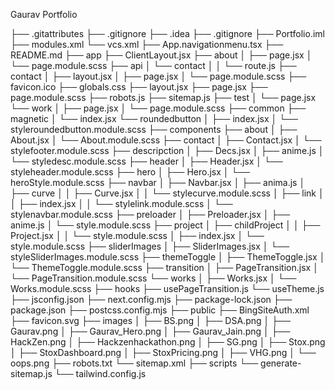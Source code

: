 Gaurav Portfolio



├── .gitattributes
├── .gitignore
├── .idea
    ├── .gitignore
    ├── Portfolio.iml
    ├── modules.xml
    └── vcs.xml
├── App.navigationmenu.tsx
├── README.md
├── app
    ├── ClientLayout.jsx
    ├── about
    │   ├── page.jsx
    │   └── page.module.scss
    ├── api
    │   └── contact
    │   │   └── route.js
    ├── contact
    │   ├── layout.jsx
    │   ├── page.jsx
    │   └── page.module.scss
    ├── favicon.ico
    ├── globals.css
    ├── layout.jsx
    ├── page.jsx
    ├── page.module.scss
    ├── robots.js
    ├── sitemap.js
    ├── test
    │   └── page.jsx
    └── work
    │   ├── page.jsx
    │   └── page.module.scss
├── common
    ├── magnetic
    │   └── index.jsx
    └── roundedbutton
    │   ├── index.jsx
    │   └── styleroundedbutton.module.scss
├── components
    ├── about
    │   ├── About.jsx
    │   └── About.module.scss
    ├── contact
    │   ├── Contact.jsx
    │   └── stylefooter.module.scss
    ├── descripction
    │   ├── Decs.jsx
    │   ├── anime.js
    │   └── styledesc.module.scss
    ├── header
    │   ├── Header.jsx
    │   └── styleheader.module.scss
    ├── hero
    │   ├── Hero.jsx
    │   └── heroStyle.module.scss
    ├── navbar
    │   ├── Navbar.jsx
    │   ├── anima.js
    │   ├── curve
    │   │   ├── Curve.jsx
    │   │   └── stylecurve.module.scss
    │   ├── link
    │   │   ├── index.jsx
    │   │   └── stylelink.module.scss
    │   └── stylenavbar.module.scss
    ├── preloader
    │   ├── Preloader.jsx
    │   ├── anime.js
    │   └── style.module.scss
    ├── project
    │   ├── childProject
    │   │   ├── Project.jsx
    │   │   └── style.module.scss
    │   ├── index.jsx
    │   └── style.module.scss
    ├── sliderImages
    │   ├── SliderImages.jsx
    │   └── styleSliderImages.module.scss
    ├── themeToggle
    │   ├── ThemeToggle.jsx
    │   └── ThemeToggle.module.scss
    ├── transition
    │   ├── PageTransition.jsx
    │   └── PageTransition.module.scss
    └── works
    │   ├── Works.jsx
    │   └── Works.module.scss
├── hooks
    ├── usePageTransition.js
    └── useTheme.js
├── jsconfig.json
├── next.config.mjs
├── package-lock.json
├── package.json
├── postcss.config.mjs
├── public
    ├── BingSiteAuth.xml
    ├── favicon.svg
    ├── images
    │   ├── BS.png
    │   ├── DSA.png
    │   ├── Gaurav.png
    │   ├── Gaurav_Hero.png
    │   ├── Gaurav_Jain.png
    │   ├── HackZen.png
    │   ├── Hackzenhackathon.png
    │   ├── SG.png
    │   ├── Stox.png
    │   ├── StoxDashboard.png
    │   ├── StoxPricing.png
    │   ├── VHG.png
    │   └── oops.png
    ├── robots.txt
    └── sitemap.xml
├── scripts
    └── generate-sitemap.js
└── tailwind.config.js 
